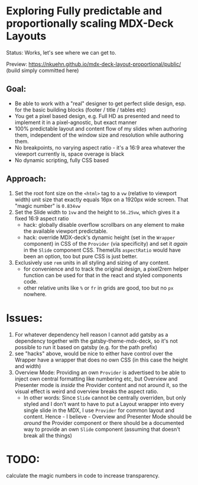 # Exploring Fully predictable and proportionally scaling MDX-Deck Layouts

Status: Works, let's see where we can get to.

Preview: https://nkuehn.github.io/mdx-deck-layout-proportional/public/ (build simply committed here)

## Goal:

- Be able to work with a "real" designer to get perfect slide design, esp. for the basic building blocks (footer / title / tables etc)
- You get a pixel based design, e.g. Full HD as presented and need to implement it in a pixel-agnostic, but exact manner
- 100% predictable layout and content flow of my slides when authoring them, independent of the window size and resolution while authoring them.
- No breakpoints, no varying aspect ratio - it's a 16:9 area whatever the viewport currently is, space overage is black
- No dynamic scripting, fully CSS based

## Approach:

1.  Set the root font size on the `<html>` tag to a `vw` (relative to viewport width) unit size that exactly equals 16px on a 1920px wide screen. That "magic number" is `0.834vw`
1.  Set the Slide width to `1vw` and the height to `56.25vw`, which gives it a fixed 16:9 aspect ratio
    - hack: globally disable overflow scrollbars on any element to make the available viewport predictable.
    - hack: override MDX-deck's dynamic height (set in the `Wrapper` component) in CSS of the `Provider` (via specificity) and set it _again_ in the `Slide` component CSS. ThemeUIs `aspectRatio` would have been an option, too but pure CSS is just better.
1.  Exclusively use `rem` units in all styling and sizing of any content.
    - for convenience and to track the original design, a pixel2rem helper function can be used for that in the react and styled components code.
    - other relative units like `%` or `fr` in grids are good, too but no `px` nowhere.

# Issues:

1. For whatever dependency hell reason I cannot add gatsby as a dependency together with the gatsby-theme-mdx-deck, so it's not possible to run it based on gatsby (e.g. for the path prefix)
1. see "hacks" above, would be nice to either have control over the Wrapper have a wrapper that does no own CSS (in this case the height and width)
1. Overview Mode: Providing an own `Provider` is advertised to be able to inject own central formatting like numbering etc, but Overview and Presenter mode is _inside_ the Provider content and not around it, so the visual effect is weird and overview breaks the aspect ratio.
   - In other words: Since `Slide` cannot be centrally overriden, but only styled and I don't want to have to put a Layout wrapper into every single slide in the MDX, I use `Provider` for common layout and content. Hence - I believe - Overview and Presenter Mode should be _around_ the Provider component or there should be a documented way to provide an own `Slide` component (assuming that doesn't break all the things)

# TODO:

calculate the magic numbers in code to increase transparency.
